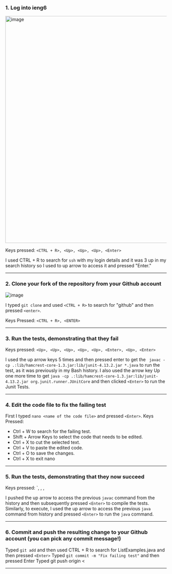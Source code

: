 ### 1. Log into ieng6

<img width="708" alt="image" src="https://user-images.githubusercontent.com/114371214/221440557-2c9396cb-e90a-4a8c-a7bc-820a3301a90d.png">

Keys pressed: `<CTRL + R>, <Up>, <Up>, <Up>, <Enter>`
  
I used CTRL + R to search for `ssh` with my login details and it was 3 up in my search history so I used to up arrow to access it and pressed "Enter."

---

### 2. Clone your fork of the repository from your Github account
![image](https://user-images.githubusercontent.com/114371214/221444922-5aeddc66-5b92-4dd8-8d95-9fdf8c2977a8.png)


I typed  `git clone` and used `<CTRL + R>` to search for "github" and then pressed `<enter>`.

Keys Pressed: `<CTRL + R>, <ENTER>`


---


### 3. Run the tests, demonstrating that they fail





Keys pressed: `<Up>, <Up>, <Up>, <Up>, <Up>, <Enter>, <Up>, <Enter>`

I used the up arrow keys 5 times and then pressed enter to get the ` javac -cp .:lib/hamcrest-core-1.3.jar:lib/junit-4.13.2.jar *.java` to run the test, as it was previously in my Bash history. I also used the arrow key Up one more time to get `java -cp .:lib/hamcrest-core-1.3.jar:lib/junit-4.13.2.jar org.junit.runner.JUnitCore` and then clicked `<Enter>` to run the Junit Tests. 



---



### 4. Edit the code file to fix the failing test


First I typed `nano <name of the code file>` and pressed `<Enter>`.
Keys Pressed:
- Ctrl + W to search for the failing test.
- Shift + Arrow Keys to select the code that needs to be edited.
- Ctrl + X to cut the selected text.
- Ctrl + V to paste the edited code.
- Ctrl + O to save the changes.
- Ctrl + X to exit nano
  

---

  

### 5. Run the tests, demonstrating that they now succeed

Keys pressed: `<Up>, <Enter>, <Up>, <Enter>

I pushed the up arrow to access the previous `javac` command from the history and then subsequently pressed `<Enter>` to compile the tests. Similarly, to execute, I used the up arrow to access the previous `java` command from history and pressed `<Enter>` to run the `java` command. 

   
---
  
  
### 6. Commit and push the resulting change to your Github account (you can pick any commit message!)
Typed `git add` and then used CTRL + R to search for ListExamples.java and then pressed `<Enter>`
Typed `git commit -m "Fix failing test"` and then pressed Enter
Typed git push origin <


---


